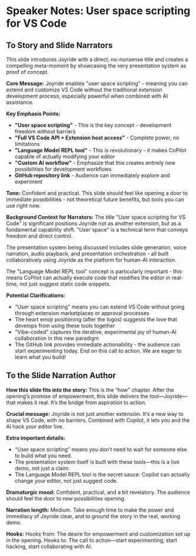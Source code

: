 # Speaker Notes: User space scripting for VS Code

## To Story and Slide Narrators

This slide introduces Joyride with a direct, no-nonsense title and creates a compelling meta-moment by showcasing the very presentation system as proof of concept.

**Core Message:** Joyride enables "user space scripting" - meaning you can extend and customize VS Code without the traditional extension development process, especially powerful when combined with AI assistance.

**Key Emphasis Points:**
- **"User space scripting"** - This is the key concept - development freedom without barriers
- **"Full VS Code API + Extension host access"** - Complete power, no limitations
- **"Language Model REPL tool"** - This is revolutionary - it makes CoPilot capable of actually modifying your editor
- **"Custom AI workflow"** - Emphasize that this creates entirely new possibilities for development workflows
- **GitHub repository link** - Audience can immediately explore and experiment

**Tone:** Confident and practical. This slide should feel like opening a door to immediate possibilities - not theoretical future benefits, but tools you can use right now.

**Background Context for Narrators:**
The title "User space scripting for VS Code" is significant positions Joyride not as another extension, but as a fundamental capability shift. "User space" is a technical term that conveys freedom and direct control.

The presentation system being discussed includes slide generation, voice narration, audio playback, and presentation orchestration - all built collaboratively using Joyride as the platform for human-AI interaction.

The "Language Model REPL tool" concept is particularly important - this means CoPilot can actually execute code that modifies the editor in real-time, not just suggest static code snippets.

**Potential Clarifications:**
- "User space scripting" means you can extend VS Code without going through extension marketplaces or approval processes
- The heart emoji positioning (after the logos) suggests the love that develops from using these tools together
- "Vibe-coded" captures the iterative, experimental joy of human-AI collaboration in this new paradigm
- The GitHub link provides immediate actionability - the audience can start experimenting today. End on this call to action. We are eager to learn what you build!

## To the Slide Narration Author

**How this slide fits into the story:**
This is the “how” chapter. After the opening’s promise of empowerment, this slide delivers the tool—Joyride—that makes it real. It’s the bridge from aspiration to action.

**Crucial message:**
Joyride is not just another extension. It’s a new way to shape VS Code, with no barriers. Combined with Copilot, it lets you and the AI hack your editor live.

**Extra important details:**
- “User space scripting” means you don’t need to wait for someone else to build what you need.
- The presentation system itself is built with these tools—this is a live demo, not just a claim.
- The Language Model REPL tool is the secret sauce: Copilot can actually change your editor, not just suggest code.

**Dramaturgic mood:**
Confident, practical, and a bit revelatory. The audience should feel the door to new possibilities opening.

**Narration length:**
Medium. Take enough time to make the power and immediacy of Joyride clear, and to ground the story in the real, working demo.

**Hooks:**
Hooks from: The desire for empowerment and customization set up in the opening.
Hooks to: The call to action—start experimenting, start hacking, start collaborating with AI.
